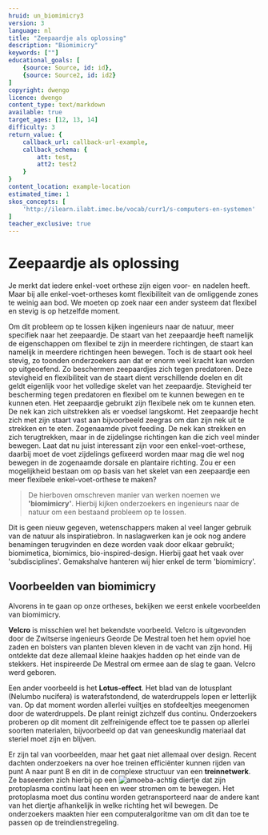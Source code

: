 ```yaml
---
hruid: un_biomimicry3
version: 3
language: nl
title: "Zeepaardje als oplossing"
description: "Biomimicry"
keywords: [""]
educational_goals: [
    {source: Source, id: id}, 
    {source: Source2, id: id2}
]
copyright: dwengo
licence: dwengo
content_type: text/markdown
available: true
target_ages: [12, 13, 14]
difficulty: 3
return_value: {
    callback_url: callback-url-example,
    callback_schema: {
        att: test,
        att2: test2
    }
}
content_location: example-location
estimated_time: 1
skos_concepts: [
    'http://ilearn.ilabt.imec.be/vocab/curr1/s-computers-en-systemen'
]
teacher_exclusive: true
---
```


# Zeepaardje als oplossing

Je merkt dat iedere enkel-voet orthese zijn eigen voor- en nadelen heeft. Maar bij alle enkel-voet-ortheses komt flexibiliteit van de omliggende zones te weinig aan bod. We moeten op zoek naar een ander systeem dat flexibel en stevig is op hetzelfde moment.

Om dit probleem op te lossen kijken ingenieurs naar de natuur, meer specifiek naar het zeepaardje. De staart van het zeepaardje heeft namelijk de eigenschappen om flexibel te zijn in meerdere richtingen, de staart kan namelijk in meerdere richtingen heen bewegen. Toch is de staart ook heel stevig, zo toonden onderzoekers aan dat er enorm veel kracht kan worden op uitgeoefend. Zo beschermen zeepaardjes zich tegen predatoren. Deze stevigheid en flexibiliteit van de staart dient verschillende doelen en dit geldt eigenlijk voor het volledige skelet van het zeepaardje. Stevigheid ter bescherming tegen predatoren en flexibel om te kunnen bewegen en te kunnen eten. Het zeepaardje gebruikt zijn flexibele nek om te kunnen eten. De nek kan zich uitstrekken als er voedsel langskomt. Het zeepaardje hecht zich met zijn staart vast aan bijvoorbeeld zeegras om dan zijn nek uit te strekken en te eten. Zogenaamde pivot feeding. De nek kan strekken en zich terugtrekken, maar in de zijdelingse richtingen kan die zich veel minder bewegen. Laat dat nu juist interessant zijn voor een enkel-voet-orthese, daarbij moet de voet zijdelings gefixeerd worden maar mag die wel nog bewegen in de zogenaamde dorsale en plantaire richting. Zou er een mogelijkheid bestaan om op basis van het skelet van een zeepaardje een meer flexibele enkel-voet-orthese te maken?

> De hierboven omschreven manier van werken noemen we **'biomimicry'**. Hierbij kijken onderzoekers en ingenieurs naar de natuur om een bestaand probleem op te lossen. 

Dit is geen nieuw gegeven, wetenschappers maken al veel langer gebruik van de natuur als inspiratiebron. 
In naslagwerken kan je ook nog andere benamingen terugvinden en deze worden vaak door elkaar gebruikt; biomimetica, biomimics, bio-inspired-design. Hierbij gaat het vaak over 'subdisciplines'. Gemakshalve hanteren wij hier enkel de term 'biomimicry'.


## Voorbeelden van biomimicry

Alvorens in te gaan op onze ortheses, bekijken we eerst enkele voorbeelden van biomimicry. 

**Velcro** is misschien wel het bekendste voorbeeld. Velcro is uitgevonden door de Zwitserse ingenieurs Georde De Mestral toen het hem opviel hoe zaden en bolsters van planten bleven kleven in de vacht van zijn hond. Hij ontdekte dat deze allemaal kleine haakjes hadden op het einde van de stekkers. Het inspireerde De Mestral om ermee aan de slag te gaan. Velcro werd geboren.

Een ander voorbeeld is het **Lotus-effect**. Het blad van de lotusplant (Nelumbo nucifera) is waterafstondend, de waterdruppels lopen er letterlijk van. Op dat moment worden allerlei vuiltjes en stofdeeltjes meegenomen door de waterdruppels. De plant reinigt zichzelf dus continu. Onderzoekers proberen op dit moment dit zelfreinigende effect toe te passen op allerlei soorten materialen, bijvoorbeeld op dat van geneeskundig materiaal dat steriel moet zijn en blijven.

Er zijn tal van voorbeelden, maar het gaat niet allemaal over design. Recent dachten onderzoekers na over hoe treinen efficiënter kunnen rijden van punt A naar punt B en dit in de complexe structuur van een **treinnetwerk**. Ze baseerden zich hierbij op een ![amoeba-achtig diertje](@https://www.youtube.com/watch?v=7pR7TNzJ_pA) dat zijn protoplasma continu laat heen en weer stromen om te bewegen. Het protoplasma moet dus continu worden getransporteerd naar de andere kant van het diertje afhankelijk in welke richting het wil bewegen. De onderzoekers maakten hier een computeralgoritme van om dit dan toe te passen op de treindienstregeling.

